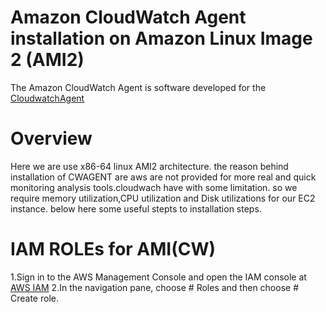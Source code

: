 # Amazon CloudWatch Agent installation on Amazon Linux Image 2 (AMI2)
The Amazon CloudWatch Agent is software developed for the [CloudwatchAgent](https://docs.aws.amazon.com/AmazonCloudWatch/latest/monitoring/Install-CloudWatch-Agent.html)

# Overview
Here we are use x86-64 linux AMI2 architecture. the reason behind installation of CWAGENT are aws are not provided for more real and quick monitoring analysis tools.cloudwach have with some limitation. so we require memory utilization,CPU utilization and Disk utilizations for our EC2 instance. below here some useful stepts to installation steps.

# IAM ROLEs for AMI(CW)
1.Sign in to the AWS Management Console and open the IAM console at [AWS IAM](https://console.aws.amazon.com/iam/)
2.In the navigation pane, choose #  Roles and then choose #  Create role.
